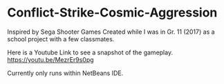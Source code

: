 # Conflict-Strike-Cosmic-Aggression
Inspired by Sega Shooter Games
Created while I was in Gr. 11 (2017) as a school project with a few classmates.

Here is a Youtube Link to see a snapshot of the gameplay.
https://youtu.be/MezrEr9s0pg

Currently only runs within NetBeans IDE.
